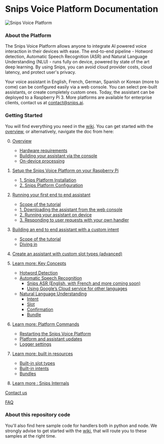 # Snips Voice Platform Documentation

![Snips Voice Platform](https://s3.amazonaws.com/get.docs.snips.ai/static/images/wiki/snips_banner_prod.png)

### About the Platform
The Snips Voice Platform allows anyone to integrate AI powered voice interaction in their devices with ease. The end-to-end pipeline - Hotword detection, Automatic Speech Recognition (ASR) and Natural Language Understanding (NLU) - runs fully on device, powered by state of the art deep learning. By using Snips, you can avoid cloud provider costs, cloud latency, and protect user's privacy.

Your voice assistant in English, French, German, Spanish or Korean (more to come) can be configured easily via a web console. You can select pre-built assistants, or create completely custom ones. Today, the assistant can be deployed to a Raspberry Pi 3. More platforms are available for enterprise clients, contact us at contact@snips.ai.

### Getting Started
You will find everything you need in the [wiki](https://github.com/snipsco/snips-platform-documentation/wiki). You can get started with the [overview](https://github.com/snipsco/snips-platform-documentation/wiki), or alternatively, navigate the doc from here:

0. [Overview](https://github.com/snipsco/snips-platform-documentation/wiki)
    * [Hardware requirements](https://github.com/snipsco/snips-platform-documentation/wiki#hardware-requirements)
    * [Building your assistant via the console](https://github.com/snipsco/snips-platform-documentation/wiki#building-your-assistant-via-the-console)
    * [On-device processing](https://github.com/snipsco/snips-platform-documentation/wiki#building-your-assistant-via-the-console)

1. [Setup the Snips Voice Platform on your Raspberry Pi](https://github.com/snipsco/snips-platform-documentation/wiki/1.-Setup-the-Snips-Voice-Platform-on-your-Raspberry-Pi)
    * [1. Snips Platform Installation](https://github.com/snipsco/snips-platform-documentation/wiki/1.-Setup-the-Snips-Voice-Platform-on-your-Raspberry-Pi#1-snips-platform-installation)
    * [2. Snips Platform Configuration](https://github.com/snipsco/snips-platform-documentation/wiki/1.-Setup-the-Snips-Voice-Platform-on-your-Raspberry-Pi#2-snips-platform-configuration)

2. [Running your first end to end assistant](https://github.com/snipsco/snips-platform-documentation/wiki/2.-Running-your-first-end-to-end-assistant)
    * [Scope of the tutorial](https://github.com/snipsco/snips-platform-documentation/wiki/2.-Running-your-first-end-to-end-assistant#scope-of-the-tutorial)
    * [1. Downloading the assistant from the web console](https://github.com/snipsco/snips-platform-documentation/wiki/2.-Running-your-first-end-to-end-assistant#1-downloading-your-first-assistant-from-the-web-console)
    * [2. Running your assistant on device](https://github.com/snipsco/snips-platform-documentation/wiki/2.-Running-your-first-end-to-end-assistant#2-running-your-assistant-on-device)
    * [3. Responding to user requests with your own handler](https://github.com/snipsco/snips-platform-documentation/wiki/2.-Running-your-first-end-to-end-assistant#3-responding-to-user-requests-with-your-own-handler)
3. [Building an end to end assistant with a custom intent](https://github.com/snipsco/snips-platform-documentation/wiki/3.-Building-an-end-to-end-assistant-with-a-custom-intent)
    * [Scope of the tutorial](https://github.com/snipsco/snips-platform-documentation/wiki/3.-Building-an-end-to-end-assistant-with-a-custom-intent)
    * [Diving in](https://github.com/snipsco/snips-platform-documentation/wiki/3.-Building-an-end-to-end-assistant-with-a-custom-intent#diving-in)
4. [Create an assistant with custom slot types (advanced)](https://github.com/snipsco/snips-platform-documentation/wiki/4.-Create-an-assistant-with-custom-slot-types-(advanced))
5. [Learn more: Key Concepts](https://github.com/snipsco/snips-platform-documentation/wiki/5.-Learn-more:-Key-Concepts)
    * [Hotword Detection](https://github.com/snipsco/snips-platform-documentation/wiki/5.-Learn-more:-Key-Concepts#1-hotword-detection)
    * [Automatic Speech Recognition](https://github.com/snipsco/snips-platform-documentation/wiki/5.-Learn-more:-Key-Concepts#2-automatic-speech-recognition)
        * [Snips ASR  (English, with French and more coming soon)](https://github.com/snipsco/snips-platform-documentation/wiki/5.-Learn-more:-Key-Concepts#snips-asr)
        * [Using Google’s Cloud service for other languages](https://github.com/snipsco/snips-platform-documentation/wiki/5.-Learn-more:-Key-Concepts#using-googles-cloud-service-for-other-languages)
    * [Natural Language Understanding](https://github.com/snipsco/snips-platform-documentation/wiki/5.-Learn-more:-Key-Concepts#3-natural-language-understanding)
       * [Intent](https://github.com/snipsco/snips-platform-documentation/wiki/5.-Learn-more:-Key-Concepts#intent)
       * [Slot](https://github.com/snipsco/snips-platform-documentation/wiki/5.-Learn-more:-Key-Concepts#slot)
       * [Confirmation](https://github.com/snipsco/snips-platform-documentation/wiki/5.-Learn-more:-Key-Concepts#confirmation)
       * [Bundle](https://github.com/snipsco/snips-platform-documentation/wiki/5.-Learn-more:-Key-Concepts#bundle)
6. [Learn more: Platform Commands](https://github.com/snipsco/snips-platform-documentation/wiki/6.--Learn-more:-Platform-Commands)
    * [Restarting the Snips Voice Platform](https://github.com/snipsco/snips-platform-documentation/wiki/6.--Learn-more:-Platform-Commands#restarting-the-snips-voice-platform)
    * [Platform and assistant updates](https://github.com/snipsco/snips-platform-documentation/wiki/6.--Learn-more:-Platform-Commands#platform-and-assistant-updates)
    * [Logger settings](https://github.com/snipsco/snips-platform-documentation/wiki/6.--Learn-more:-Platform-Commands#logger-settings)

7. [Learn more: built in resources](https://github.com/snipsco/snips-platform-documentation/wiki/7.-Learn-more:-built-in-resources)
    * [Built-in slot types](https://github.com/snipsco/snips-platform-documentation/wiki/7.-Learn-more:-built-in-resources#1-built-in-slot-types)
    * [Built-in intents](https://github.com/snipsco/snips-platform-documentation/wiki/7.-Learn-more:-built-in-resources#2-built-in-intents)
    * [Bundles](https://github.com/snipsco/snips-platform-documentation/wiki/7.-Learn-more:-built-in-resources#3-bundles)

8. [Learn more : Snips Internals](https://github.com/snipsco/snips-platform-documentation/wiki/8.-Learn-more-:-Snips-Internals)

[Contact us](https://github.com/snipsco/snips-platform-documentation/wiki/Contact-us)

[FAQ](https://github.com/snipsco/snips-platform-documentation/wiki/FAQ)

### About this repository code

You'll also find here sample code for handlers both in python and node. We strongly advise to get started with the [wiki](https://github.com/snipsco/snips-platform-documentation/wiki), that will route you to these samples at the right time.
